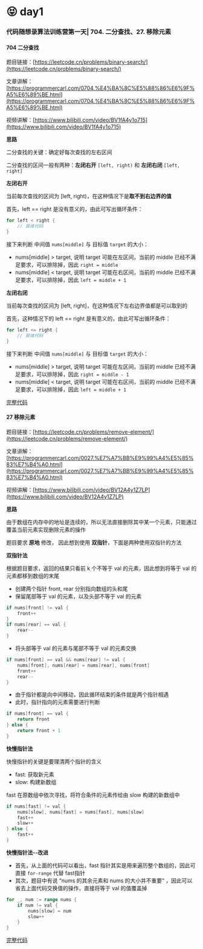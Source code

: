 # 😝 day1

### 代码随想录算法训练营第一天| 704. 二分查找、27. 移除元素

#### 704 二分查找

题目链接：[https://leetcode.cn/problems/binary-search/](https://leetcode.cn/problems/binary-search/)

文章讲解：[https://programmercarl.com/0704.%E4%BA%8C%E5%88%86%E6%9F%A5%E6%89%BE.html](https://programmercarl.com/0704.%E4%BA%8C%E5%88%86%E6%9F%A5%E6%89%BE.html)

视频讲解：[https://www.bilibili.com/video/BV1fA4y1o715](https://www.bilibili.com/video/BV1fA4y1o715)

**思路**

二分查找的关键：确定好每次查找的左右区间

二分查找的区间一般有两种：**左闭右开** `[left, right)` 和 **左闭右闭** `[left, right]`

**左闭右开**

当前每次查找的区间为 \[left, right)，在这种情况下是**取不到右边界的值**

首先，left == right 是没有意义的，由此可写出循环条件：

```go
for left < right {
    // 具体代码
}
```

接下来判断 中间值 `nums[middle]` 与 目标值 `target` 的大小：

* nums\[middle] > target, 说明 target 可能在左区间，当前的 middle 已经不满足要求，可以排除掉，因此 `right = middle`
* nums\[middle] < target, 说明 target 可能在右区间，当前的 middle 已经不满足要求，可以排除掉，因此 `left = middle + 1`

**左闭右闭**

当前每次查找的区间为 \[left, right]，在这种情况下左右边界值都是可以取到的

首先，这种情况下的 left == right 是有意义的，由此可写出循环条件：

```go
for left <= right {
    // 具体代码
}
```

接下来判断 中间值 `nums[middle]` 与 目标值 `target` 的大小：

* nums\[middle] > target, 说明 target 可能在左区间，当前的 middle 已经不满足要求，可以排除掉，因此 `right = middle - 1`
* nums\[middle] < target, 说明 target 可能在右区间，当前的 middle 已经不满足要求，可以排除掉，因此 `left = middle + 1`

[完整代码](https://github.com/hd2yao/leetcode/tree/master/training/day1/0704\_binary\_search.go)

#### 27 移除元素

题目链接：[https://leetcode.cn/problems/remove-element/](https://leetcode.cn/problems/remove-element/)

文章讲解：[https://programmercarl.com/0027.%E7%A7%BB%E9%99%A4%E5%85%83%E7%B4%A0.html](https://programmercarl.com/0027.%E7%A7%BB%E9%99%A4%E5%85%83%E7%B4%A0.html)

视频讲解：[https://www.bilibili.com/video/BV12A4y1Z7LP](https://www.bilibili.com/video/BV12A4y1Z7LP)

**思路**

由于数组在内存中的地址是连续的，所以无法直接删除其中某一个元素，只能通过覆盖当前元素实现删除元素的操作

题目要求 **原地** 修改， 因此想到使用 **双指针**，下面是两种使用双指针的方法

**双指针法**

根据题目要求，返回的结果只看前 k 个不等于 val 的元素，因此想到将等于 val 的元素都移到数组的末尾

* 创建两个指针 front, rear 分别指向数组的头和尾
* 保留尾部等于 val 的元素，以及头部不等于 val 的元素

```go
if nums[front] != val {
    front++
}
if nums[rear] == val {
    rear--
}
```

* 将头部等于 val 的元素与尾部不等于 val 的元素交换

```go
if nums[front] == val && nums[rear] != val {
    nums[front], nums[rear] = nums[rear], nums[front]
    front++
    rear--
}
```

* 由于指针都是向中间移动，因此循环结束的条件就是两个指针相遇
* 此时，指针指向的元素需要进行判断

```go
if nums[front] == val {
    return front
} else {
    return front + 1
}
```

**快慢指针法**

快慢指针的关键是要理清两个指针的含义

* fast: 获取新元素
* slow: 构建新数组

fast 在原数组中依次寻找，将符合条件的元素传给由 slow 构建的新数组中

```go
if nums[fast] != val {
    nums[slow], nums[fast] = nums[fast], nums[slow]
    fast++
    slow++
} else {
    fast++
}
```

**快慢指针法--改进**

* 首先，从上面的代码可以看出，fast 指针其实是用来遍历整个数组的，因此可直接 `for-range` 代替 fast指针
* 其次，题目中有说 “nums 的其余元素和 nums 的大小并不重要“ ，因此可以省去上面代码交换值的操作，直接将等于 val 的值覆盖掉

```go
for _, num := range nums {
    if num != val {
        nums[slow] = num
        slow++
    }
}
```

[完整代码](https://github.com/hd2yao/leetcode/tree/master/training/day1/0027\_remove\_element.go)
